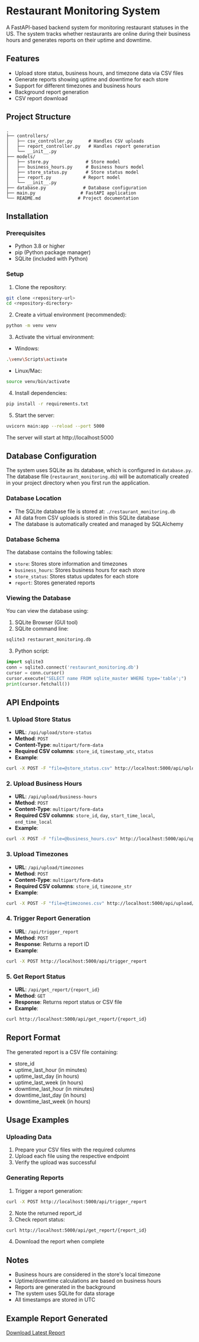 # Restaurant Monitoring System

A FastAPI-based backend system for monitoring restaurant statuses in the US. The system tracks whether restaurants are online during their business hours and generates reports on their uptime and downtime.

## Features

- Upload store status, business hours, and timezone data via CSV files
- Generate reports showing uptime and downtime for each store
- Support for different timezones and business hours
- Background report generation
- CSV report download

## Project Structure

```
.
├── controllers/
│   ├── csv_controller.py      # Handles CSV uploads
│   ├── report_controller.py   # Handles report generation
│   └── __init__.py
├── models/
│   ├── store.py              # Store model
│   ├── business_hours.py     # Business hours model
│   ├── store_status.py       # Store status model
│   ├── report.py            # Report model
│   └── __init__.py
├── database.py              # Database configuration
├── main.py                 # FastAPI application
└── README.md              # Project documentation
```

## Installation

### Prerequisites

- Python 3.8 or higher
- pip (Python package manager)
- SQLite (included with Python)

### Setup

1. Clone the repository:
```bash
git clone <repository-url>
cd <repository-directory>
```

2. Create a virtual environment (recommended):
```bash
python -m venv venv
```

3. Activate the virtual environment:
- Windows:
```bash
.\venv\Scripts\activate
```
- Linux/Mac:
```bash
source venv/bin/activate
```

4. Install dependencies:
```bash
pip install -r requirements.txt
```

5. Start the server:
```bash
uvicorn main:app --reload --port 5000
```

The server will start at http://localhost:5000

## Database Configuration

The system uses SQLite as its database, which is configured in `database.py`. The database file (`restaurant_monitoring.db`) will be automatically created in your project directory when you first run the application.

### Database Location
- The SQLite database file is stored at: `./restaurant_monitoring.db`
- All data from CSV uploads is stored in this SQLite database
- The database is automatically created and managed by SQLAlchemy

### Database Schema
The database contains the following tables:
- `store`: Stores store information and timezones
- `business_hours`: Stores business hours for each store
- `store_status`: Stores status updates for each store
- `report`: Stores generated reports

### Viewing the Database
You can view the database using:
1. SQLite Browser (GUI tool)
2. SQLite command line:
```bash
sqlite3 restaurant_monitoring.db
```
3. Python script:
```python
import sqlite3
conn = sqlite3.connect('restaurant_monitoring.db')
cursor = conn.cursor()
cursor.execute("SELECT name FROM sqlite_master WHERE type='table';")
print(cursor.fetchall())
```

## API Endpoints

### 1. Upload Store Status
- **URL**: `/api/upload/store-status`
- **Method**: `POST`
- **Content-Type**: `multipart/form-data`
- **Required CSV columns**: `store_id`, `timestamp_utc`, `status`
- **Example**:
```bash
curl -X POST -F "file=@store_status.csv" http://localhost:5000/api/upload/store-status
```

### 2. Upload Business Hours
- **URL**: `/api/upload/business-hours`
- **Method**: `POST`
- **Content-Type**: `multipart/form-data`
- **Required CSV columns**: `store_id`, `day`, `start_time_local`, `end_time_local`
- **Example**:
```bash
curl -X POST -F "file=@business_hours.csv" http://localhost:5000/api/upload/business-hours
```

### 3. Upload Timezones
- **URL**: `/api/upload/timezones`
- **Method**: `POST`
- **Content-Type**: `multipart/form-data`
- **Required CSV columns**: `store_id`, `timezone_str`
- **Example**:
```bash
curl -X POST -F "file=@timezones.csv" http://localhost:5000/api/upload/timezones
```

### 4. Trigger Report Generation
- **URL**: `/api/trigger_report`
- **Method**: `POST`
- **Response**: Returns a report ID
- **Example**:
```bash
curl -X POST http://localhost:5000/api/trigger_report
```

### 5. Get Report Status
- **URL**: `/api/get_report/{report_id}`
- **Method**: `GET`
- **Response**: Returns report status or CSV file
- **Example**:
```bash
curl http://localhost:5000/api/get_report/{report_id}
```

## Report Format

The generated report is a CSV file containing:
- store_id
- uptime_last_hour (in minutes)
- uptime_last_day (in hours)
- uptime_last_week (in hours)
- downtime_last_hour (in minutes)
- downtime_last_day (in hours)
- downtime_last_week (in hours)

## Usage Examples

### Uploading Data
1. Prepare your CSV files with the required columns
2. Upload each file using the respective endpoint
3. Verify the upload was successful

### Generating Reports
1. Trigger a report generation:
```bash
curl -X POST http://localhost:5000/api/trigger_report
```
2. Note the returned report_id
3. Check report status:
```bash
curl http://localhost:5000/api/get_report/{report_id}
```
4. Download the report when complete

## Notes

- Business hours are considered in the store's local timezone
- Uptime/downtime calculations are based on business hours
- Reports are generated in the background
- The system uses SQLite for data storage
- All timestamps are stored in UTC

## Example Report Generated

[Download Latest Report](https://github.com/Abhiram0304/Abhiram_24-04-2025/blob/main/uploads/report_56fe3631-19ba-4d50-ba0e-72275049fd9a.csv)
